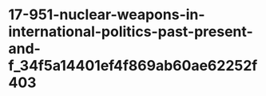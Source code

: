 # 17-951-nuclear-weapons-in-international-politics-past-present-and-f_34f5a14401ef4f869ab60ae62252f403